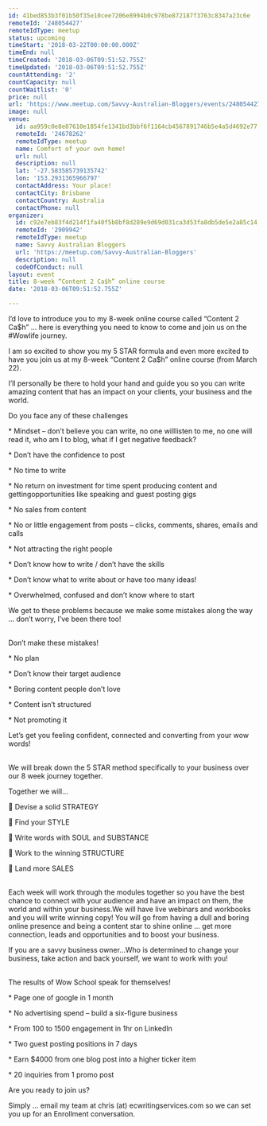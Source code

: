 ```yaml
---
id: 41bed853b3f01b50f35e10cee7206e8994b0c978be872187f3763c8347a23c6e
remoteId: '248054427'
remoteIdType: meetup
status: upcoming
timeStart: '2018-03-22T00:00:00.000Z'
timeEnd: null
timeCreated: '2018-03-06T09:51:52.755Z'
timeUpdated: '2018-03-06T09:51:52.755Z'
countAttending: '2'
countCapacity: null
countWaitlist: '0'
price: null
url: 'https://www.meetup.com/Savvy-Australian-Bloggers/events/248054427/'
image: null
venue:
  id: aa959c0e8e87610e1854fe1341bd3bbf6f1164cb4567891746b5e4a5d4692e77
  remoteId: '24678262'
  remoteIdType: meetup
  name: Comfort of your own home!
  url: null
  description: null
  lat: '-27.583585739135742'
  lon: '153.2931365966797'
  contactAddress: Your place!
  contactCity: Brisbane
  contactCountry: Australia
  contactPhone: null
organizer:
  id: c92e7eb83f4d214f1fa40f5b8bf8d289e9d69d031ca3d53fa8db5de5e2a85c14
  remoteId: '2909942'
  remoteIdType: meetup
  name: Savvy Australian Bloggers
  url: 'https://meetup.com/Savvy-Australian-Bloggers'
  description: null
  codeOfConduct: null
layout: event
title: 8-week “Content 2 Ca$h” online course
date: '2018-03-06T09:51:52.755Z'

---
```

<p>I’d love to introduce you to my 8-week online course called “Content 2 Ca$h” … here is everything you need to know to come and join us on the #Wowlife journey.</p> <p>I am so excited to show you my 5 STAR formula and even more excited to have you join us at my 8-week “Content 2 Ca$h” online course (from March 22).</p> <p>I’ll personally be there to hold your hand and guide you so you can write amazing content that has an impact on your clients, your business and the world.</p> <p>Do you face any of these challenges</p> <p>* Mindset – don’t believe you can write, no one willlisten to me, no one will read it, who am I to blog, what if I get negative feedback?</p> <p>* Don’t have the confidence to post</p> <p>* No time to write</p> <p>* No return on investment for time spent producing content and gettingopportunities like speaking and guest posting gigs</p> <p>* No sales from content</p> <p>* No or little engagement from posts – clicks, comments, shares, emails and calls</p> <p>* Not attracting the right people</p> <p>* Don’t know how to write / don’t have the skills</p> <p>* Don’t know what to write about or have too many ideas!</p> <p>* Overwhelmed, confused and don’t know where to start </p> <p>We get to these problems because we make some mistakes along the way … don’t worry, I’ve been there too!</p> <p><br/>Don’t make these mistakes!</p> <p>* No plan</p> <p>* Don’t know their target audience</p> <p>* Boring content people don’t love</p> <p>* Content isn’t structured</p> <p>* Not promoting it </p> <p>Let’s get you feeling confident, connected and converting from your wow words!</p> <p><br/>We will break down the 5 STAR method specifically to your business over our 8 week journey together.</p> <p>Together we will…</p> <p>🌟 Devise a solid STRATEGY</p> <p>🌟 Find your STYLE</p> <p>🌟 Write words with SOUL and SUBSTANCE</p> <p>🌟 Work to the winning STRUCTURE</p> <p>🌟 Land more SALES</p> <p><br/>Each week will work through the modules together so you have the best chance to connect with your audience and have an impact on them, the world and within your business.We will have live webinars and workbooks and you will write winning copy! You will go from having a dull and boring online presence and being a content star to shine online … get more connection, leads and opportunities and to boost your business. </p> <p>If you are a savvy business owner…Who is determined to change your business, take action and back yourself, we want to work with you!</p> <p><br/>The results of Wow School speak for themselves!</p> <p>* Page one of google in 1 month</p> <p>* No advertising spend – build a six-figure business</p> <p>* From 100 to 1500 engagement in 1hr on LinkedIn</p> <p>* Two guest posting positions in 7 days</p> <p>* Earn $4000 from one blog post into a higher ticker item</p> <p>* 20 inquiries from 1 promo post </p> <p>Are you ready to join us? </p> <p>Simply … email my team at chris (at) ecwritingservices.com so we can set you up for an Enrollment conversation.</p>
